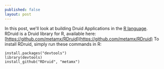```yaml
---
published: false
layout: post
---
```


In this post, we'll look at building Druid Applications in the [R language](http://www.r-project.org/). RDruid is a Druid library for R, available here: [https://github.com/metamx/RDruid](https://github.com/metamx/RDruid) To install RDruid, simply run these commands in R:

	install.packages("devtools")
	library(devtools)
	install_github("RDruid", "metamx")

